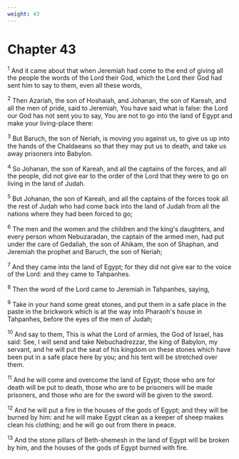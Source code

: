 ```yaml
---
weight: 43
---
```


# Chapter 43

<sup>1</sup> And it came about that when Jeremiah had come to the end of giving all the people the words of the Lord their God, which the Lord their God had sent him to say to them, even all these words, 

<sup>2</sup> Then Azariah, the son of Hoshaiah, and Johanan, the son of Kareah, and all the men of pride, said to Jeremiah, You have said what is false: the Lord our God has not sent you to say, You are not to go into the land of Egypt and make your living-place there: 

<sup>3</sup> But Baruch, the son of Neriah, is moving you against us, to give us up into the hands of the Chaldaeans so that they may put us to death, and take us away prisoners into Babylon. 

<sup>4</sup> So Johanan, the son of Kareah, and all the captains of the forces, and all the people, did not give ear to the order of the Lord that they were to go on living in the land of Judah. 

<sup>5</sup> But Johanan, the son of Kareah, and all the captains of the forces took all the rest of Judah who had come back into the land of Judah from all the nations where they had been forced to go; 

<sup>6</sup> The men and the women and the children and the king's daughters, and every person whom Nebuzaradan, the captain of the armed men, had put under the care of Gedaliah, the son of Ahikam, the son of Shaphan, and Jeremiah the prophet and Baruch, the son of Neriah; 

<sup>7</sup> And they came into the land of Egypt; for they did not give ear to the voice of the Lord: and they came to Tahpanhes. 

<sup>8</sup> Then the word of the Lord came to Jeremiah in Tahpanhes, saying, 

<sup>9</sup> Take in your hand some great stones, and put them in a safe place in the paste in the brickwork which is at the way into Pharaoh's house in Tahpanhes, before the eyes of the men of Judah; 

<sup>10</sup> And say to them, This is what the Lord of armies, the God of Israel, has said: See, I will send and take Nebuchadrezzar, the king of Babylon, my servant, and he will put the seat of his kingdom on these stones which have been put in a safe place here by you; and his tent will be stretched over them. 

<sup>11</sup> And he will come and overcome the land of Egypt; those who are for death will be put to death, those who are to be prisoners will be made prisoners, and those who are for the sword will be given to the sword. 

<sup>12</sup> And he will put a fire in the houses of the gods of Egypt; and they will be burned by him: and he will make Egypt clean as a keeper of sheep makes clean his clothing; and he will go out from there in peace. 

<sup>13</sup> And the stone pillars of Beth-shemesh in the land of Egypt will be broken by him, and the houses of the gods of Egypt burned with fire. 


